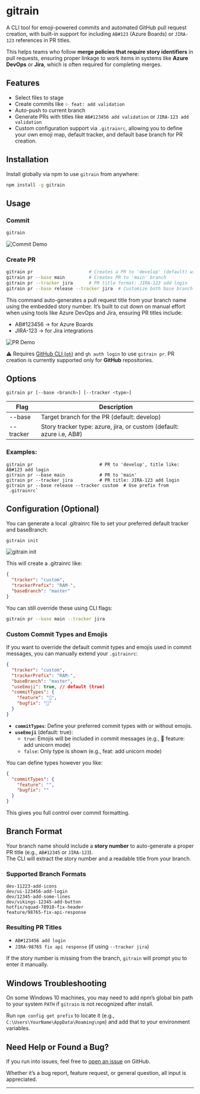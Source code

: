 # gitrain

A CLI tool for emoji-powered commits and automated GitHub pull request creation, with built-in support for including `AB#123` (Azure Boards) or `JIRA-123` references in PR titles.

This helps teams who follow **merge policies that require story identifiers** in pull requests, ensuring proper linkage to work items in systems like **Azure DevOps** or **Jira**, which is often required for completing merges.

## Features

- Select files to stage
- Create commits like `✨ feat: add validation`
- Auto-push to current branch
- Generate PRs with titles like `AB#123456 add validation` or `JIRA-123 add validation`
- Custom configuration support via `.gitrainrc`, allowing you to define your own emoji map, default tracker, and default base branch for PR creation.

## Installation

Install globally via npm to use `gitrain` from anywhere:

```bash
npm install -g gitrain
```

## Usage

### Commit

```bash
gitrain
```

![Commit Demo](https://res.cloudinary.com/dx5l2vnnu/image/upload/v1749569900/commit_xftt0r.gif)

### Create PR

```bash
gitrain pr                     # Creates a PR to 'develop' (default) with title like: AB#123456 add login
gitrain pr --base main         # Creates PR to 'main' branch
gitrain pr --tracker jira      # PR title format: JIRA-123 add login
gitrain pr --base release --tracker jira  # Customize both base branch and title format
```

This command auto-generates a pull request title from your branch name using the embedded story number.
It’s built to cut down on manual effort when using tools like Azure DevOps and Jira, ensuring PR titles include:

- AB#123456 → for Azure Boards
- JIRA-123 → for Jira integrations

![PR Demo](https://res.cloudinary.com/dx5l2vnnu/image/upload/v1749569900/pr_i7fvaw.gif)

⚠️ Requires [GitHub CLI (`gh`)](https://cli.github.com) and `gh auth login` to use `gitrain pr`.
PR creation is currently supported only for **GitHub** repositories.

## Options

```bash
gitrain pr [--base <branch>] [--tracker <type>]
```

| Flag      | Description                                                                        |
| --------- | ---------------------------------------------------------------------------------- |
| --base    | Target branch for the PR (default: develop)                                        |
| --tracker | Story tracker type: azure, jira, or custom (default: azure i.e, AB#<story-number>) |

### Examples:

```
gitrain pr                         # PR to 'develop', title like: AB#123 add login
gitrain pr --base main             # PR to 'main'
gitrain pr --tracker jira          # PR title: JIRA-123 add login
gitrain pr --base release --tracker custom  # Use prefix from `.gitrainrc`
```

## Configuration (Optional)

You can generate a local .gitrainrc file to set your preferred default tracker and baseBranch:

```bash
gitrain init
```

![gitrain init](https://res.cloudinary.com/dx5l2vnnu/image/upload/v1749824408/gitrain-init_k603lm.gif)

This will create a .gitrainrc like:

```json
{
  "tracker": "custom",
  "trackerPrefix": "RAM-",
  "baseBranch": "master"
}
```

You can still override these using CLI flags:

```bash
gitrain pr --base main --tracker jira
```

### Custom Commit Types and Emojis

If you want to override the default commit types and emojis used in commit messages, you can manually extend your `.gitrainrc`:

```json
{
  "tracker": "custom",
  "trackerPrefix": "RAM-",
  "baseBranch": "master",
  "useEmoji": true, // default (true)
  "commitTypes": {
    "feature": "🦄",
    "bugfix": "🐞"
  }
}
```

- **`commitTypes`**: Define your preferred commit types with or without emojis.
- **`useEmoji`** (default: true):
  - `true`: Emojis will be included in commit messages (e.g., 🦄 feature: add unicorn mode)
  - `false`: Only type is shown (e.g., feat: add unicorn mode)

You can define types however you like:

```json
{
  "commitTypes": {
    "feature": "",
    "bugfix": ""
  }
}
```

This gives you full control over commit formatting.

## Branch Format

Your branch name should include a **story number** to auto-generate a proper PR title (e.g., `AB#12345` or `JIRA-123`).  
The CLI will extract the story number and a readable title from your branch.

### Supported Branch Formats

```
dev-11223-add-icons
dev/ui-123456-add-login
dev/12345-add-some-lines
dev/vikings-12345-add-button
hotfix/squad-78910-fix-header
feature/98765-fix-api-response
```

### Resulting PR Titles

- `AB#123456 add login`
- `JIRA-98765 fix api response` (if using `--tracker jira`)

If the story number is missing from the branch, `gitrain` will prompt you to enter it manually.

## Windows Troubleshooting

On some Windows 10 machines, you may need to add npm’s global bin path to your system `PATH` if `gitrain` is not recognized after install.

Run `npm config get prefix` to locate it (e.g., `C:\Users\YourName\AppData\Roaming\npm`) and add that to your environment variables.

## Need Help or Found a Bug?

If you run into issues, feel free to [open an issue](https://github.com/iamPavan17/gitrain/issues) on GitHub.

Whether it’s a bug report, feature request, or general question, all input is appreciated.

---
